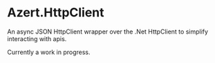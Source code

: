 # Azert.HttpClient
An async JSON HttpClient wrapper over the .Net HttpClient to simplify interacting with apis.

Currently a work in progress.
